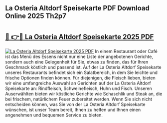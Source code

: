 ## La Osteria Altdorf Speisekarte PDF Download Online 2025 Th2p7

# <h2><a href="http://gc6zm6v.nevu.top/?p=La+Osteria+Altdorf+Speisekarte">🔗 👉🔴 La Osteria Altdorf Speisekarte 2025 PDF</a></h2>

[![La Osteria Altdorf Speisekarte 2025 PDF](https://i.imgur.com/dBaPXMq.png)](http://gc6zm6v.nevu.top/?p=La+Osteria+Altdorf+Speisekarte)
In einem Restaurant oder Café ist das Menü des Essens nicht nur eine Liste der angebotenen Gerichte, sondern auch eine Gelegenheit für Sie, etwas zu finden, das für Ihren Geschmack köstlich und passend ist. Auf der La Osteria Altdorf Speisekarte unseres Restaurants befindet sich ein Salatbereich, in dem Sie leichte und frische Optionen finden können. Für diejenigen, die Fleisch lieben, bieten wir eine umfangreiche Auswahl an Gerichten auf der La Osteria Altdorf Speisekarte an: Rindfleisch, Schweinefleisch, Huhn und Fisch. Unseren Auserwählten bieten wir köstliche Gerichte wie Schaschlik und Steak an, die bei frischem, natürlichem Feuer zubereitet werden. Wenn Sie sich nicht entscheiden können, was Sie von der La Osteria Altdorf Speisekarte wünschen, ist unser Team bereit, Ihnen zu helfen und Ihnen einen angenehmen und bequemen Service zu bieten.

